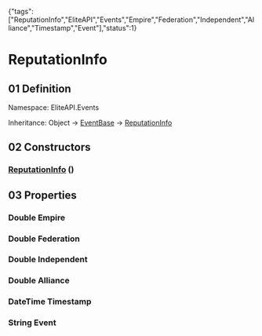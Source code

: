 {"tags":["ReputationInfo","EliteAPI","Events","Empire","Federation","Independent","Alliance","Timestamp","Event"],"status":1}

# ReputationInfo

## 01 Definition

Namespace: <span class='code'>EliteAPI.Events</span>

Inheritance: <span class='code'>Object</span> → <span class='code'>[EventBase](../../EliteAPI/Events/EventBase.html)</span> → <span class='code'>[ReputationInfo](../../EliteAPI/Events/ReputationInfo.html)</span>

## 02 Constructors

### <span class='code'>[ReputationInfo](../../EliteAPI/Events/ReputationInfo.html)</span> ()

## 03 Properties

### <span class='code'>Double</span> Empire

### <span class='code'>Double</span> Federation

### <span class='code'>Double</span> Independent

### <span class='code'>Double</span> Alliance

### <span class='code'>DateTime</span> Timestamp

### <span class='code'>String</span> Event

